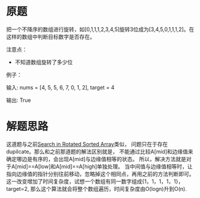 # 原题
把一个不降序的数组进行旋转，如[0,1,1,1,2,3,4,5]旋转3位成为[3,4,5,0,1,1,1,2]。在这样的数组中判断目标数字是否存在。

注意点：

  - 不知道数组旋转了多少位

例子：

输入: nums = [4, 5, 5, 6, 7, 0, 1, 2], target = 4

输出: True

# 解题思路
这道题与之前[Search in Rotated Sorted Array](https://leetcode.com/problems/search-in-rotated-sorted-array/description/)类似，
问题只在于存在dupilcate。那么和之前那道题的解法区别就是，
不能通过比较A[mid]和边缘值来确定哪边是有序的，会出现A[mid]与边缘值相等的状态。
所以，解决方法就是对于A[mid]==A[low]和A[mid]==A[high]单独处理。
当中间值与边缘值相等时，让指向边缘值的指针分别往前移动，忽略掉这个相同点，再用之前的方法判断即可。
这一改变增加了时间复杂度，试想一个数组有同一数字组成{1，1，1，1，1}，target=2, 
那么这个算法就会将整个数组遍历，时间复杂度由O(logn)升到O(n).
